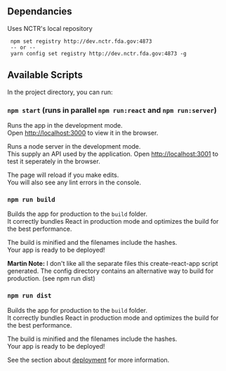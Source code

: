 
##  Dependancies

Uses NCTR's local repository
```
 npm set registry http://dev.nctr.fda.gov:4873
 -- or --
 yarn config set registry http://dev.nctr.fda.gov:4873 -g
```

## Available Scripts

In the project directory, you can run:

### `npm start`   (runs in parallel `npm run:react` and `npm run:server`)

Runs the app in the development mode.<br>
Open [http://localhost:3000](http://localhost:3000) to view it in the browser.

Runs a node server in the development mode.<br>
This supply an API used by the application.
Open [http://localhost:3001](http://localhost:3001) to test it seperately in the browser.

The page will reload if you make edits.<br>
You will also see any lint errors in the console.

### `npm run build`

Builds the app for production to the `build` folder.<br>
It correctly bundles React in production mode and optimizes the build for the best performance.

The build is minified and the filenames include the hashes.<br>
Your app is ready to be deployed!

**Martin Note:** I don't like all the separate files this create-react-app script generated.  The config directory contains an alternative way to build for production. (see npm run dist)


### `npm run dist`

Builds the app for production to the `build` folder.<br>
It correctly bundles React in production mode and optimizes the build for the best performance.

The build is minified and the filenames include the hashes.<br>
Your app is ready to be deployed!

See the section about [deployment](#deployment) for more information.
